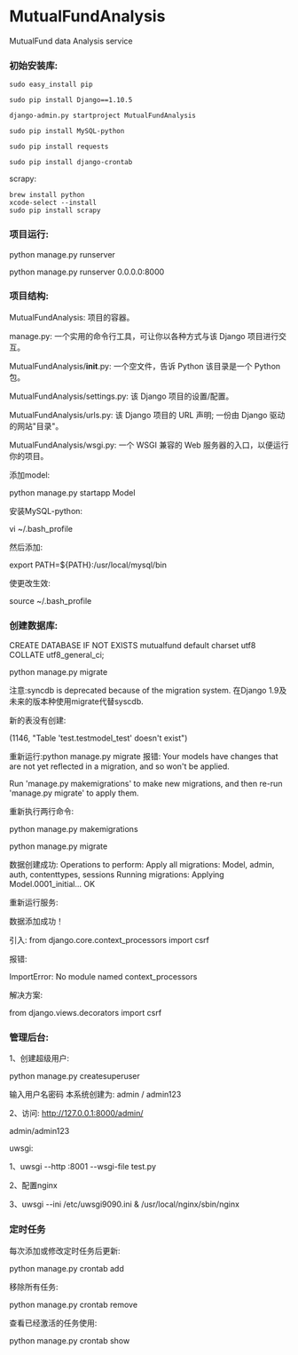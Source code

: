 # MutualFundAnalysis
MutualFund data Analysis service

### 初始安装库:

    sudo easy_install pip

    sudo pip install Django==1.10.5

    django-admin.py startproject MutualFundAnalysis

    sudo pip install MySQL-python

    sudo pip install requests

    sudo pip install django-crontab

scrapy:

    brew install python
    xcode-select --install
    sudo pip install scrapy



### 项目运行:

python manage.py runserver

python manage.py runserver 0.0.0.0:8000

### 项目结构:

MutualFundAnalysis: 项目的容器。

manage.py: 一个实用的命令行工具，可让你以各种方式与该 Django 项目进行交互。

MutualFundAnalysis/__init__.py: 一个空文件，告诉 Python 该目录是一个 Python 包。

MutualFundAnalysis/settings.py: 该 Django 项目的设置/配置。

MutualFundAnalysis/urls.py: 该 Django 项目的 URL 声明; 一份由 Django 驱动的网站"目录"。

MutualFundAnalysis/wsgi.py: 一个 WSGI 兼容的 Web 服务器的入口，以便运行你的项目。



添加model:

python manage.py startapp Model



安装MySQL-python:

vi ~/.bash_profile

然后添加:

export PATH=${PATH}:/usr/local/mysql/bin

使更改生效:

source ~/.bash_profile

### 创建数据库:

CREATE DATABASE IF NOT EXISTS mutualfund default charset utf8 COLLATE utf8_general_ci;

python manage.py migrate

注意:syncdb is deprecated because of the migration system.
在Django 1.9及未来的版本种使用migrate代替syscdb.

新的表没有创建:

(1146, "Table 'test.testmodel_test' doesn't exist")

重新运行:python manage.py migrate 报错:
Your models have changes that are not yet reflected in a migration, and so won't be applied.

Run 'manage.py makemigrations' to make new migrations, and then re-run 'manage.py migrate' to apply them.

重新执行两行命令:

python manage.py makemigrations

python manage.py migrate

数据创建成功:
Operations to perform:
  Apply all migrations: Model, admin, auth, contenttypes, sessions
Running migrations:
  Applying Model.0001_initial... OK

重新运行服务:

数据添加成功！


引入:
from django.core.context_processors import csrf

报错:

ImportError: No module named context_processors

解决方案:

from django.views.decorators import csrf


### 管理后台:

1、创建超级用户:

python manage.py createsuperuser

输入用户名密码
本系统创建为: admin / admin123

2、访问:
http://127.0.0.1:8000/admin/

admin/admin123

uwsgi:

1、uwsgi --http :8001 --wsgi-file test.py

2、配置nginx

3、uwsgi --ini /etc/uwsgi9090.ini &
  /usr/local/nginx/sbin/nginx


### 定时任务

每次添加或修改定时任务后更新:

python manage.py crontab add

移除所有任务:

python manage.py crontab remove

查看已经激活的任务使用:

python manage.py crontab show